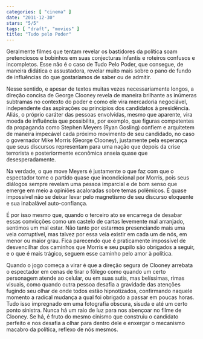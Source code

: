 ```yaml
---
categories: [ "cinema" ]
date: "2011-12-30"
stars: "5/5"
tags: [ "draft", "movies" ]
title: "Tudo pelo Poder"
---
```

Geralmente filmes que tentam revelar os bastidores da política soam
pretenciosos e bobinhos em suas conjecturas infantis e roteiros confusos
e incompletos. Esse não é o caso de Tudo Pelo Poder, que consegue,
de maneira didática e assustadora, revelar muito mais sobre o pano de
fundo de influências do que gostaríamos de saber ou de admitir.

Nesse sentido, e apesar de textos muitas vezes necessariamente longos,
a direção concisa de George Clooney revela de maneira brilhante as
inúmeras subtramas no contexto do poder e como ele vira mercadoria
negociável, independente das aspirações ou princípios dos candidatos
à presidência. Aliás, o próprio caráter das pessoas envolvidas,
mesmo que aparente, vira moeda de influência que possibilita, por
exemplo, que figuras competentes da propaganda como Stephen Meyers
(Ryan Gosling) confiem e arquitetem de maneira impecável cada próximo
movimento de seu candidado, no caso o governador Mike Morris (George
Clooney), justamente pela esperança que seus discursos representam para
uma nação que depois da crise terrorista e posteriormente econômica
anseia quase que desesperadamente.

Na verdade, o que move Meyers é justamente o que faz com que o espectador
tome o partido quase que incondicional por Morris, pois seus diálogos
sempre revelam uma pessoa imparcial e de bom senso que emerge em meio
a opiniões acaloradas sobre temas polêmicos. É quase impossível
não se deixar levar pelo magnetismo de seu discurso eloquente e sua
inabalável auto-confiança.

É por isso mesmo que, quando o terceiro ato se encarrega de desabar
essas convicções como um castelo de cartas levemente mal arranjado,
sentimos um mal estar. Não tanto por estarmos presenciando mais uma
veia corruptível, mas talvez por essa veia existir em cada um de nós,
em menor ou maior grau. Fica parecendo que é praticamente impossível de
desvencilhar dos caminhos que Morris e seu pupilo são obrigados a seguir,
e o que é mais trágico, seguem esse caminho pelo amor à política.

Quando o jogo começa a virar é que a direção segura de Clooney
arrebata o espectador em cenas de tirar o fôlego como quando um certo
personagem atende ao celular, ou em suas sutis, mas belíssimas, rimas
visuais, como quando outra pessoa desafia a gravidade das atenções
fugindo seu olhar de onde todos estão hipnotizados, confirmando naquele
momento a radical mudança a qual foi obrigado a passar em poucas
horas. Tudo isso impregnado em uma fotografia obscura, sisuda e até
um certo ponto sinistra. Nunca há um raio de luz para nos abençoar
no filme de Clooney. Se há, é fruto do mesmo cinismo que construiu o
candidato perfeito e nos desafia a olhar para dentro dele e enxergar o
mecanismo macabro da política, reflexo de nós mesmos.

